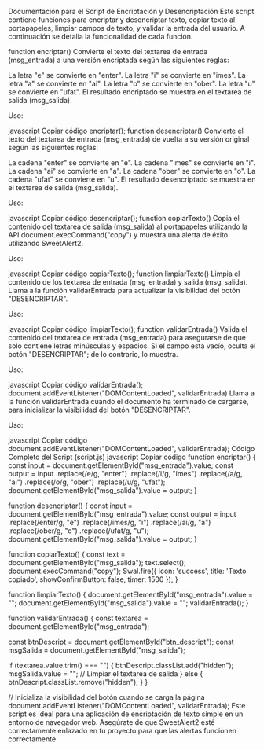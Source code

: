 Documentación para el Script de Encriptación y Desencriptación
Este script contiene funciones para encriptar y desencriptar texto, copiar texto al portapapeles, limpiar campos de texto, y validar la entrada del usuario. A continuación se detalla la funcionalidad de cada función.

function encriptar()
Convierte el texto del textarea de entrada (msg_entrada) a una versión encriptada según las siguientes reglas:

La letra "e" se convierte en "enter".
La letra "i" se convierte en "imes".
La letra "a" se convierte en "ai".
La letra "o" se convierte en "ober".
La letra "u" se convierte en "ufat".
El resultado encriptado se muestra en el textarea de salida (msg_salida).

Uso:

javascript
Copiar código
encriptar();
function desencriptar()
Convierte el texto del textarea de entrada (msg_entrada) de vuelta a su versión original según las siguientes reglas:

La cadena "enter" se convierte en "e".
La cadena "imes" se convierte en "i".
La cadena "ai" se convierte en "a".
La cadena "ober" se convierte en "o".
La cadena "ufat" se convierte en "u".
El resultado desencriptado se muestra en el textarea de salida (msg_salida).

Uso:

javascript
Copiar código
desencriptar();
function copiarTexto()
Copia el contenido del textarea de salida (msg_salida) al portapapeles utilizando la API document.execCommand("copy") y muestra una alerta de éxito utilizando SweetAlert2.

Uso:

javascript
Copiar código
copiarTexto();
function limpiarTexto()
Limpia el contenido de los textarea de entrada (msg_entrada) y salida (msg_salida). Llama a la función validarEntrada para actualizar la visibilidad del botón "DESENCRIPTAR".

Uso:

javascript
Copiar código
limpiarTexto();
function validarEntrada()
Valida el contenido del textarea de entrada (msg_entrada) para asegurarse de que solo contiene letras minúsculas y espacios. Si el campo está vacío, oculta el botón "DESENCRIPTAR"; de lo contrario, lo muestra.

Uso:

javascript
Copiar código
validarEntrada();
document.addEventListener("DOMContentLoaded", validarEntrada)
Llama a la función validarEntrada cuando el documento ha terminado de cargarse, para inicializar la visibilidad del botón "DESENCRIPTAR".

Uso:

javascript
Copiar código
document.addEventListener("DOMContentLoaded", validarEntrada);
Código Completo del Script (script.js)
javascript
Copiar código
function encriptar() {
  const input = document.getElementById("msg_entrada").value;
  const output = input
    .replace(/e/g, "enter")
    .replace(/i/g, "imes")
    .replace(/a/g, "ai")
    .replace(/o/g, "ober")
    .replace(/u/g, "ufat");
  document.getElementById("msg_salida").value = output;
}

function desencriptar() {
  const input = document.getElementById("msg_entrada").value;
  const output = input
    .replace(/enter/g, "e")
    .replace(/imes/g, "i")
    .replace(/ai/g, "a")
    .replace(/ober/g, "o")
    .replace(/ufat/g, "u");
  document.getElementById("msg_salida").value = output;
}

function copiarTexto() {
  const text = document.getElementById("msg_salida");
  text.select();
  document.execCommand("copy");
  Swal.fire({
    icon: 'success',
    title: 'Texto copiado',
    showConfirmButton: false,
    timer: 1500
  });
}

function limpiarTexto() {
  document.getElementById("msg_entrada").value = "";
  document.getElementById("msg_salida").value = "";
  validarEntrada();
}

function validarEntrada() {
  const textarea = document.getElementById("msg_entrada");
  
  const btnDescript = document.getElementById("btn_descript");
  const msgSalida = document.getElementById("msg_salida");

  if (textarea.value.trim() === "") {
    btnDescript.classList.add("hidden");
    msgSalida.value = ""; // Limpiar el textarea de salida
  } else {
    btnDescript.classList.remove("hidden");
  }
}

// Inicializa la visibilidad del botón cuando se carga la página
document.addEventListener("DOMContentLoaded", validarEntrada);
Este script es ideal para una aplicación de encriptación de texto simple en un entorno de navegador web. Asegúrate de que SweetAlert2 esté correctamente enlazado en tu proyecto para que las alertas funcionen correctamente.